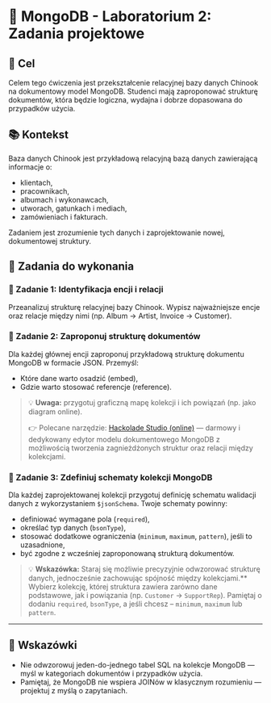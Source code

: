 # 🧪 MongoDB - Laboratorium 2: Zadania projektowe

## 🎯 Cel

Celem tego ćwiczenia jest przekształcenie relacyjnej bazy danych Chinook na dokumentowy model MongoDB. Studenci mają zaproponować strukturę dokumentów, która będzie logiczna, wydajna i dobrze dopasowana do przypadków użycia.

## 📚 Kontekst

Baza danych Chinook jest przykładową relacyjną bazą danych zawierającą informacje o:

* klientach,
* pracownikach,
* albumach i wykonawcach,
* utworach, gatunkach i mediach,
* zamówieniach i fakturach.

Zadaniem jest zrozumienie tych danych i zaprojektowanie nowej, dokumentowej struktury.

## 🧠 Zadania do wykonania

### 🔹 Zadanie 1: Identyfikacja encji i relacji

Przeanalizuj strukturę relacyjnej bazy Chinook. Wypisz najważniejsze encje oraz relacje między nimi (np. Album → Artist, Invoice → Customer).

### 🔹 Zadanie 2: Zaproponuj strukturę dokumentów

Dla każdej głównej encji zaproponuj przykładową strukturę dokumentu MongoDB w formacie JSON. Przemyśl:

* Które dane warto osadzić (embed),
* Gdzie warto stosować referencje (reference).

> 💡 **Uwaga:** przygotuj graficzną mapę kolekcji i ich powiązań (np. jako diagram online).
>
> 👉 Polecane narzędzie: [Hackolade Studio (online)](https://studio.hackolade.com/) — darmowy i dedykowany edytor modelu dokumentowego MongoDB z możliwością tworzenia zagnieżdżonych struktur oraz relacji między kolekcjami.


### 🔹 Zadanie 3: Zdefiniuj schematy kolekcji MongoDB

Dla każdej zaprojektowanej kolekcji przygotuj definicję schematu walidacji danych z wykorzystaniem `$jsonSchema`. Twoje schematy powinny:

* definiować wymagane pola (`required`),
* określać typ danych (`bsonType`),
* stosować dodatkowe ograniczenia (`minimum`, `maximum`, `pattern`), jeśli to uzasadnione,
* być zgodne z wcześniej zaproponowaną strukturą dokumentów.

> 💡 **Wskazówka:** Staraj się możliwie precyzyjnie odwzorować strukturę danych, jednocześnie zachowując spójność między kolekcjami.\*\* Wybierz kolekcję, której struktura zawiera zarówno dane podstawowe, jak i powiązania (np. `Customer` → `SupportRep`). Pamiętaj o dodaniu `required`, `bsonType`, a jeśli chcesz – `minimum`, `maximum` lub `pattern`.

---

## 📝 Wskazówki

* Nie odwzorowuj jeden-do-jednego tabel SQL na kolekcje MongoDB — myśl w kategoriach dokumentów i przypadków użycia.
* Pamiętaj, że MongoDB nie wspiera JOINów w klasycznym rozumieniu — projektuj z myślą o zapytaniach.



